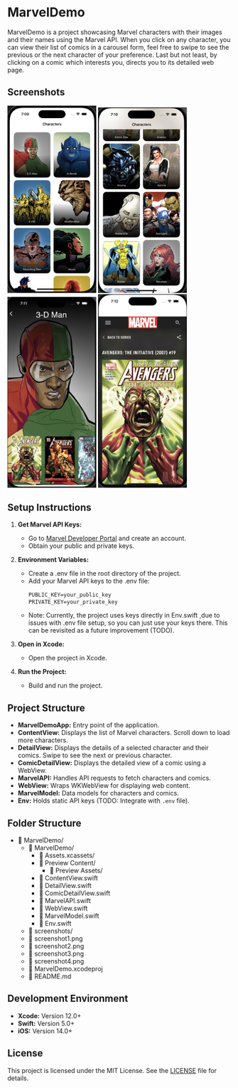 # MarvelDemo

MarvelDemo is a project showcasing Marvel characters with their images and their 
names using the Marvel API. When you click on any character, you can view their
list of comics in a carousel form, feel free to swipe to see the previous or the 
next character of your preference. Last but not least, by clicking on a comic
which interests you, directs you to its detailed web page. 

## Screenshots
<p float="left">
  <img src="screenshots/screenshot1.png" alt="Screenshot 1" width="200"/>
  <img src="screenshots/screenshot2.png" alt="Screenshot 2" width="200"/>
  <img src="screenshots/screenshot3.png" alt="Screenshot 3" width="200"/>
  <img src="screenshots/screenshot4.png" alt="Screenshot 4" width="200"/>
</p>

## Setup Instructions

1. **Get Marvel API Keys:**
   - Go to [Marvel Developer Portal](https://developer.marvel.com/) and create an account.
   - Obtain your public and private keys.

2. **Environment Variables:**
   - Create a .env file in the root directory of the project.
   - Add your Marvel API keys to the .env file:
     ```plaintext
     PUBLIC_KEY=your_public_key
     PRIVATE_KEY=your_private_key
     ```
   - Note: Currently, the project uses keys directly in Env.swift ,due to issues with .env file setup, so you can just use your keys there. This can be revisited as a future improvement (TODO).

3. **Open in Xcode:**
   - Open the project in Xcode.

4. **Run the Project:**
   - Build and run the project.

## Project Structure

- **MarvelDemoApp:** Entry point of the application.
- **ContentView:** Displays the list of Marvel characters. Scroll down to load more characters.
- **DetailView:** Displays the details of a selected character and their comics. Swipe to see the next or previous character.
- **ComicDetailView:** Displays the detailed view of a comic using a WebView.
- **MarvelAPI:** Handles API requests to fetch characters and comics.
- **WebView:** Wraps WKWebView for displaying web content.
- **MarvelModel:** Data models for characters and comics.
- **Env:** Holds static API keys (TODO: Integrate with `.env` file).

## Folder Structure

- 📂 MarvelDemo/
    - 📁 MarvelDemo/
      - 📁 Assets.xcassets/
      - 📁 Preview Content/
        - 📁 Preview Assets/
      - 📄 ContentView.swift
      - 📄 DetailView.swift
      - 📄 ComicDetailView.swift
      - 📄 MarvelAPI.swift
      - 📄 WebView.swift
      - 📄 MarvelModel.swift
      - 📄 Env.swift
    - 📁 screenshots/
     - 📄 screenshot1.png
     - 📄 screenshot2.png
     - 📄 screenshot3.png
     - 📄 screenshot4.png
    - 📄 MarvelDemo.xcodeproj
    - 📄 README.md

## Development Environment

- **Xcode:** Version 12.0+
- **Swift:** Version 5.0+
- **iOS:** Version 14.0+

## License

This project is licensed under the MIT License. See the [LICENSE](LICENSE) file for details.
